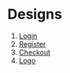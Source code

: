 # Designs

1. [Login](./login_signup/Login.png)
2. [Register](./login_signup/SignUp.png)
3. [Checkout](./checkout/checkout.pdf)
4. [Logo](./logo/mobokart-logo.svg)
